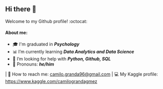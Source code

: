 ## Hi there :wave:

Welcome to my Github profile! :octocat:

#### About me:

* 🎓 I'm graduated in ***Psychology***
* 📊 I’m currently learning ***Data Analytics and Data Science***
* 🙋 I’m looking for help with ***Python, Github, SQL***
* 👤 Pronouns: ***he/him***

| 📧 How to reach me: camilo.granda96@gmail.com
| 💻 My Kaggle profile: https://www.kaggle.com/camilograndagmez
